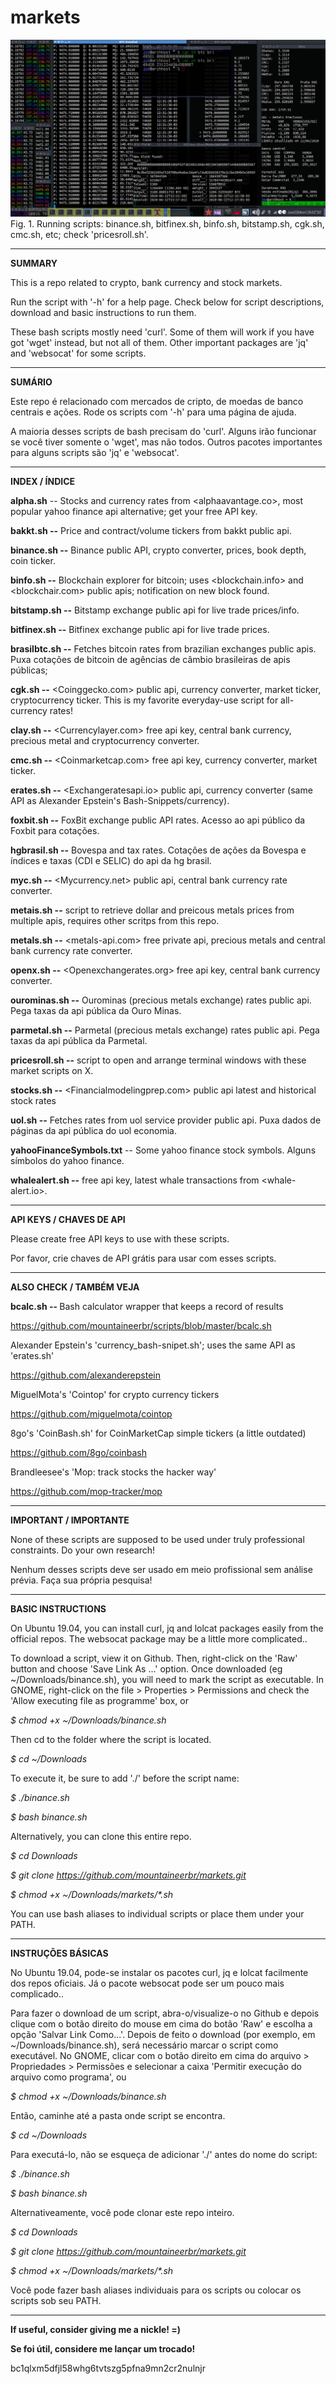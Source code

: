 # markets
![ScreenShot](https://github.com/mountaineerbr/markets/blob/master/git_screenshot1.png)
Fig. 1. Running scripts: binance.sh, bitfinex.sh, binfo.sh, bitstamp.sh, cgk.sh, cmc.sh, etc; check 'pricesroll.sh'.

---

<b>SUMMARY</b>

This is a repo related to crypto, bank currency and stock markets.

Run the script with '-h' for a help page. Check below for script descriptions, download and basic instructions to run them.

These bash scripts mostly need 'curl'. Some of them will work if you have got 'wget' instead, but not all of them. Other important packages are 'jq' and 'websocat' for some scripts.

---

<b>SUMÁRIO</b>

Este repo é relacionado com mercados de cripto, de moedas de banco centrais e ações. Rode os scripts com '-h' para uma página de ajuda.

A maioria desses scripts de bash precisam do 'curl'. Alguns irão funcionar se você tiver somente o 'wget', mas não todos. Outros pacotes importantes para alguns scripts são 'jq' e 'websocat'.

---

<b>INDEX / ÍNDICE</b>

<b>alpha.sh</b> -- Stocks and currency rates from <alphaavantage.co>, most popular yahoo finance api alternative; get your free API key.

<b>bakkt.sh --</b> Price and contract/volume tickers from bakkt public api.

<b>binance.sh --</b>  Binance public API, crypto converter, prices, book depth, coin ticker.

<b>binfo.sh --</b> Blockchain explorer for bitcoin; uses <blockchain.info> and <blockchair.com> public apis; notification on new block found.

<b>bitstamp.sh --</b> Bitstamp exchange public api for live trade prices/info.

<b>bitfinex.sh --</b> Bitfinex exchange public api for live trade prices.

<b>brasilbtc.sh --</b> Fetches bitcoin rates from brazilian exchanges public apis. Puxa cotações de bitcoin de agências de câmbio brasileiras de apis públicas;

<b>cgk.sh --</b> <Coinggecko.com> public api, currency converter, market ticker, cryptocurrency ticker. This is my favorite everyday-use script for all-currency rates!

<b>clay.sh --</b> <Currencylayer.com> free api key, central bank currency, precious metal and cryptocurrency converter.

<b>cmc.sh --</b>  <Coinmarketcap.com> free api key, currency converter, market ticker.

<b>erates.sh --</b> <Exchangeratesapi.io> public api, currency converter (same API as Alexander Epstein's Bash-Snippets/currency).

<b>foxbit.sh --</b> FoxBit exchange public API rates. Acesso ao api público da Foxbit para cotações.

<b>hgbrasil.sh --</b> Bovespa and tax rates. Cotações de ações da Bovespa e índices e taxas (CDI e SELIC) do api da hg brasil.

<b>myc.sh --</b> <Mycurrency.net> public api, central bank currency rate converter.

<b>metais.sh --</b> script to retrieve dollar and preicous metals prices from multiple apis, requires other scritps from this repo.

<b>metals.sh --</b> <metals-api.com> free private api, precious metals and central bank currency rate converter.

<b>openx.sh --</b> <Openexchangerates.org> free api key, central bank currency converter.

<b>ourominas.sh --</b> Ourominas (precious metals exchange) rates public api. Pega taxas da api pública da Ouro Minas.

<b>parmetal.sh --</b> Parmetal (precious metals exchange) rates public api. Pega taxas da api pública da Parmetal.

<b>pricesroll.sh --</b> script to open and arrange terminal windows with these market scripts on X.

<b>stocks.sh --</b> <Financialmodelingprep.com> public api latest and historical stock rates

<b>uol.sh --</b> Fetches rates from uol service provider public api. Puxa dados de páginas da api pública do uol economia.

<b>yahooFinanceSymbols.txt</b> -- Some yahoo finance stock symbols. Alguns símbolos do yahoo finance.

<b>whalealert.sh --</b> free api key, latest whale transactions from <whale-alert.io>.

---

<b>API KEYS / CHAVES DE API</b>

Please create free API keys to use with these scripts.

Por favor, crie chaves de API grátis para usar com esses scripts.</b>
  
---

<b>ALSO CHECK / TAMBÉM VEJA</b>

<b>bcalc.sh -- </b> Bash calculator wrapper that keeps a record of results

<https://github.com/mountaineerbr/scripts/blob/master/bcalc.sh>

Alexander Epstein's 'currency_bash-snipet.sh'; uses the same API as 'erates.sh'

<https://github.com/alexanderepstein>

MiguelMota's 'Cointop' for crypto currency tickers

<https://github.com/miguelmota/cointop>

8go's 'CoinBash.sh' for CoinMarketCap simple tickers (a little outdated)

<https://github.com/8go/coinbash> 

Brandleesee's 'Mop: track stocks the hacker way'

<https://github.com/mop-tracker/mop>

---

<b>IMPORTANT / IMPORTANTE</b>

None of these scripts are supposed to be used under truly professional constraints. Do your own research!

Nenhum desses scripts deve ser usado em meio profissional sem análise prévia. Faça sua própria pesquisa!

---

<b>BASIC INSTRUCTIONS</b>

On Ubuntu 19.04, you can install curl, jq and lolcat packages easily from the official repos. The websocat package may be a little more complicated..

To download a script, view it on Github. Then, right-click on the 'Raw' button and choose 'Save Link As ...' option. Once downloaded (eg ~/Downloads/binance.sh), you will need to mark the script as executable. In GNOME, right-click on the file > Properties > Permissions and check the 'Allow executing file as programme' box, or

<i>$ chmod +x ~/Downloads/binance.sh</i>

Then cd to the folder where the script is located.

<i>$ cd ~/Downloads</i>

To execute it, be sure to add './' before the script name:

<i>$ ./binance.sh
  
$ bash binance.sh</i>

Alternatively, you can clone this entire repo.

<i>$ cd Downloads

$ git clone https://github.com/mountaineerbr/markets.git

$ chmod +x ~/Downloads/markets/*.sh</i>

You can use bash aliases to individual scripts or place them under your PATH.

---

<b>INSTRUÇÕES BÁSICAS</b>

No Ubuntu 19.04, pode-se instalar os pacotes curl, jq e lolcat facilmente dos repos oficiais. Já o pacote websocat pode ser um pouco mais complicado..

Para fazer o download de um script, abra-o/visualize-o no Github e depois clique com o botão direito do mouse em cima do botão 'Raw' e escolha a opção 'Salvar Link Como...'. Depois de feito o download (por exemplo, em ~/Downloads/binance.sh), será necessário marcar o script como executável. No GNOME, clicar com o botão direito em cima do arquivo > Propriedades > Permissões e selecionar a caixa 'Permitir execução do arquivo como programa', ou

<i>$ chmod +x ~/Downloads/binance.sh</i>

Então, caminhe até a pasta onde script se encontra.

<i>$ cd ~/Downloads</i>

Para executá-lo, não se esqueça de adicionar './' antes do nome do script:

<i>$ ./binance.sh

$ bash binance.sh</i>

Alternativeamente, você pode clonar este repo inteiro.

<i>$ cd Downloads

$ git clone https://github.com/mountaineerbr/markets.git

$ chmod +x ~/Downloads/markets/*.sh</i>

Você pode fazer bash aliases individuais para os scripts ou colocar os scripts sob seu PATH.

---

<b>If useful, consider giving me a nickle! =)
  
Se foi útil, considere me lançar um trocado!</b>

bc1qlxm5dfjl58whg6tvtszg5pfna9mn2cr2nulnjr
